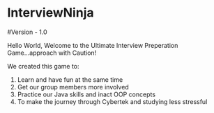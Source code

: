 # InterviewNinja
#Version - 1.0

Hello World, Welcome to the Ultimate Interview Preperation Game...approach with Caution!

We created this game to:
1. Learn and have fun at the same time
2. Get our group members more involved
3. Practice our Java skills and inact OOP concepts
4. To make the journey through Cybertek and studying less stressful



